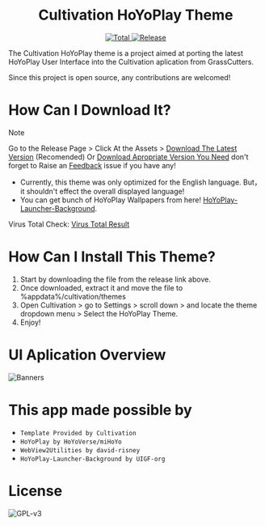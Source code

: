 <div align="center">
  <h1 align="center">
    <br/>
    Cultivation HoYoPlay Theme
    <br/>
  </h1>
    <a href="https://github.com/GID0317/SilverMation/releases">
      <img alt="Total" src="https://img.shields.io/github/downloads/GID0317/Cultivation-HoYoPlay-Theme/total?logo=github&style=flat-square&color=1E9BFA">
    </a>
    <a href="https://github.com/GID0317/SilverMation/releases">
      <img alt="Release" src="https://img.shields.io/github/v/release/GID0317/Cultivation-HoYoPlay-Theme?logo=visualstudio&style=flat-square&color=1E9BFA">
    </a>
<div align="center">
</div>
  
  <p align="left">The Cultivation HoYoPlay theme is a project aimed at porting the latest HoYoPlay User Interface into the Cultivation aplication from GrassCutters.</p>
</div>

Since this project is open source, any contributions are welcomed!

# How Can I Download It?
> [!NOTE]
> Go to the Release Page > Click At the Assets > [Download The Latest Version](https://github.com/GID0317/Cultivation-HoYoPlay-Theme/releases/latest "Download The Latest Version") (Recomended) Or [Download Apropriate Version  You Need](https://github.com/GID0317/Cultivation-HoYoPlay-Theme/releases "Download Apropriate Versions You Need") don't forget to Raise an [Feedback](https://github.com/GID0317/Cultivation-HoYoPlay-Theme/issues/new/choose) issue if you have any!

- Currently, this theme was only optimized for the English language. But，it shouldn't effect the overall displayed language!
- You can get bunch of HoYoPlay Wallpapers from here! [HoYoPlay-Launcher-Background](https://github.com/UIGF-org/HoYoPlay-Launcher-Background).

Virus Total Check: [Virus Total Result](https://www.virustotal.com/gui/file/eef9ff2d6700412be29ecf1c3513ecb28e7d7e40a70620d75909c9cb6b6a7b88?nocache=1)

# How Can I Install This Theme?
1. Start by downloading the file from the release link above.  
2. Once downloaded, extract it and move the file to %appdata%/cultivation/themes
3. Open Cultivation > go to Settings > scroll down > and locate the theme dropdown menu > Select the HoYoPlay Theme.  
4. Enjoy!  

# UI Aplication Overview
![Banners](https://github.com/user-attachments/assets/84351423-cc40-4902-9658-6039c98d19d7)

# This app made possible by
- `Template Provided by Cultivation`
- `HoYoPlay by HoYoVerse/miHoYo`
- `WebView2Utilities by david-risney`
- `HoYoPlay-Launcher-Background by UIGF-org`

# License

![GPL-v3](https://www.gnu.org/graphics/gplv3-127x51.png)
